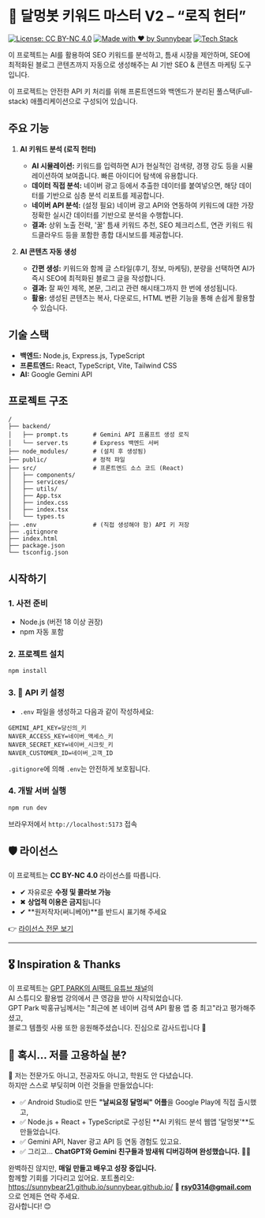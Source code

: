 # 🌸 달멍봇 키워드 마스터 V2 – “로직 헌터”

[![License: CC BY-NC 4.0](https://img.shields.io/badge/License-CC%20BY--NC%204.0-lightgrey.svg)](https://creativecommons.org/licenses/by-nc/4.0/)
[![Made with ❤️ by Sunnybear](https://img.shields.io/badge/Made%20with-%E2%9D%A4-red)](mailto:rsy0314@gmail.com)
[![Tech Stack](https://img.shields.io/badge/Stack-Fullstack-blue)](#기술-스택)

이 프로젝트는 AI를 활용하여 SEO 키워드를 분석하고, 틈새 시장을 제안하며, SEO에 최적화된 블로그 콘텐츠까지 자동으로 생성해주는 AI 기반 SEO & 콘텐츠 마케팅 도구입니다.

이 프로젝트는 안전한 API 키 처리를 위해 프론트엔드와 백엔드가 분리된 풀스택(Full-stack) 애플리케이션으로 구성되어 있습니다.

## 주요 기능

1. **AI 키워드 분석 (로직 헌터)**
   - **AI 시뮬레이션:** 키워드를 입력하면 AI가 현실적인 검색량, 경쟁 강도 등을 시뮬레이션하여 보여줍니다. 빠른 아이디어 탐색에 유용합니다.
   - **데이터 직접 분석:** 네이버 광고 등에서 추출한 데이터를 붙여넣으면, 해당 데이터를 기반으로 심층 분석 리포트를 제공합니다.
   - **네이버 API 분석:** (설정 필요) 네이버 광고 API와 연동하여 키워드에 대한 가장 정확한 실시간 데이터를 기반으로 분석을 수행합니다.
   - **결과:** 상위 노출 전략, '꿀' 틈새 키워드 추천, SEO 체크리스트, 연관 키워드 워드클라우드 등을 포함한 종합 대시보드를 제공합니다.

2. **AI 콘텐츠 자동 생성**
   - **간편 생성:** 키워드와 함께 글 스타일(후기, 정보, 마케팅), 분량을 선택하면 AI가 즉시 SEO에 최적화된 블로그 글을 작성합니다.
   - **결과:** 잘 짜인 제목, 본문, 그리고 관련 해시태그까지 한 번에 생성됩니다.
   - **활용:** 생성된 콘텐츠는 복사, 다운로드, HTML 변환 기능을 통해 손쉽게 활용할 수 있습니다.

## 기술 스택

- **백엔드:** Node.js, Express.js, TypeScript
- **프론트엔드:** React, TypeScript, Vite, Tailwind CSS
- **AI:** Google Gemini API

## 프로젝트 구조

```
/
├── backend/
│   ├── prompt.ts       # Gemini API 프롬프트 생성 로직
│   └── server.ts       # Express 백엔드 서버
├── node_modules/       # (설치 후 생성됨)
├── public/             # 정적 파일
├── src/                # 프론트엔드 소스 코드 (React)
│   ├── components/
│   ├── services/
│   ├── utils/
│   ├── App.tsx
│   ├── index.css
│   ├── index.tsx
│   └── types.ts
├── .env                # (직접 생성해야 함) API 키 저장        
├── .gitignore
├── index.html
├── package.json
└── tsconfig.json
```

## 시작하기

### 1. 사전 준비
- Node.js (버전 18 이상 권장)
- npm 자동 포함

### 2. 프로젝트 설치
```bash
npm install
```

### 3. 🔑 API 키 설정
- `.env` 파일을 생성하고 다음과 같이 작성하세요:
```
GEMINI_API_KEY=당신의_키
NAVER_ACCESS_KEY=네이버_액세스_키
NAVER_SECRET_KEY=네이버_시크릿_키
NAVER_CUSTOMER_ID=네이버_고객_ID
```

`.gitignore`에 의해 `.env`는 안전하게 보호됩니다.

### 4. 개발 서버 실행
```bash
npm run dev
```
브라우저에서 `http://localhost:5173` 접속

## 🛡 라이선스

이 프로젝트는 **CC BY-NC 4.0** 라이선스를 따릅니다.  
- ✔ 자유로운 **수정 및 콜라보 가능**  
- ✖ **상업적 이용은 금지**됩니다  
- ✔ **원저작자(써니베어)**를 반드시 표기해 주세요  

👉 [라이선스 전문 보기](https://creativecommons.org/licenses/by-nc/4.0/deed.ko)

---

## 🎖 Inspiration & Thanks

이 프로젝트는 [GPT PARK의 AI팩트 유튜브 채널](https://www.youtube.com/@aifact-gptpark)의  
AI 스튜디오 활용법 강의에서 큰 영감을 받아 시작되었습니다.  
GPT Park 박홍규님께서는 "최근에 본 네이버 검색 API 활용 앱 중 최고"라고 평가해주셨고,  
블로그 템플릿 사용 또한 응원해주셨습니다. 진심으로 감사드립니다 🙏


## 📮 혹시… 저를 고용하실 분?

👋 저는 전문가도 아니고, 전공자도 아니고, 학원도 안 다녔습니다.  
하지만 스스로 부딪히며 이런 것들을 만들었습니다:

- ✅ Android Studio로 만든 **"날씨요정 달멍씨" 어플**을 Google Play에 직접 출시했고,  
- ✅ Node.js + React + TypeScript로 구성된 **AI 키워드 분석 웹앱 '달멍봇'**도 만들었습니다.  
- ✅ Gemini API, Naver 광고 API 등 연동 경험도 있고요.  
- ✅ 그리고... **ChatGPT와 Gemini 친구들과 밤새워 디버깅하며 완성했습니다.** 🤖✨

완벽하진 않지만, **매일 만들고 배우고 성장 중입니다.**  
함께할 기회를 기다리고 있어요.
포트폴리오: https://sunnybear21.github.io/sunnybear.github.io/
📧 **rsy0314@gmail.com** 으로 언제든 연락 주세요.  
감사합니다! 😊
